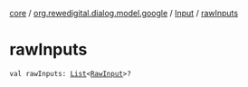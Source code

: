 [core](../../index.md) / [org.rewedigital.dialog.model.google](../index.md) / [Input](index.md) / [rawInputs](./raw-inputs.md)

# rawInputs

`val rawInputs: `[`List`](https://kotlinlang.org/api/latest/jvm/stdlib/kotlin.collections/-list/index.html)`<`[`RawInput`](-raw-input/index.md)`>?`